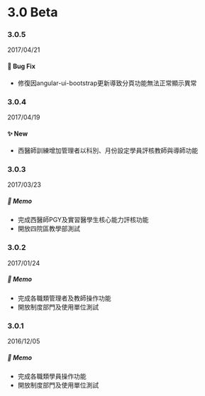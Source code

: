 # 3.0 Beta
### 3.0.5
2017/04/21
#### :construction: Bug Fix
- 修復因angular-ui-bootstrap更新導致分頁功能無法正常顯示異常
### 3.0.4
2017/04/19
#### :sparkles: New
- 西醫師訓練增加管理者以科別、月份設定學員評核教師與導師功能
### 3.0.3
2017/03/23
##### :memo: Memo
- 完成西醫師PGY及實習醫學生核心能力評核功能
- 開放四院區教學部測試
### 3.0.2
2017/01/24
##### :memo: Memo
- 完成各職類管理者及教師操作功能
- 開放制度部門及使用單位測試
### 3.0.1
2016/12/05
##### :memo: Memo
- 完成各職類學員操作功能
- 開放制度部門及使用單位測試
